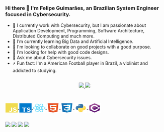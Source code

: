 ### Hi there 👋 I'm Felipe Guimarães, an Brazilian System Engineer focused in Cybersecurity.

- 🔭 I currently work with Cybersecurity, but I am passionate about Application Development, Programming, Software Architecture, Distributed Computing and much more.
- 🌱 I’m currently learning Big Data and Artificial Intelligence.
- 🚧 I'm looking to collaborate on good projects with a good purpose.
- 🤔 I’m looking for help with good code designs.
- 💬 Ask me about Cybersecurity issues.
- ⚡ Fun fact: I'm a American Football player in Brazil, a violinist and addicted to studying.

##

<div align="center">
  <a href="https://github.com/fegma59">
  <img height="180em" src="https://github-readme-stats.vercel.app/api?username=fegma59&show_icons=true&theme=dark&include_all_commits=true&count_private=true"/>
  <img height="180em" src="https://github-readme-stats.vercel.app/api/top-langs/?username=fegma59&layout=compact&langs_count=7&theme=dark"/>
</div>

##

<div style="display: inline_block"><br>
  <img align="center" alt="fegma-Js" height="30" width="40" src="https://raw.githubusercontent.com/devicons/devicon/master/icons/javascript/javascript-plain.svg">
  <img align="center" alt="fegma-Ts" height="30" width="40" src="https://raw.githubusercontent.com/devicons/devicon/master/icons/typescript/typescript-plain.svg">
  <img align="center" alt="fegma-React" height="30" width="40" src="https://raw.githubusercontent.com/devicons/devicon/master/icons/react/react-original.svg">
  <img align="center" alt="fegma-HTML" height="30" width="40" src="https://raw.githubusercontent.com/devicons/devicon/master/icons/html5/html5-original.svg">
  <img align="center" alt="fegma-CSS" height="30" width="40" src="https://raw.githubusercontent.com/devicons/devicon/master/icons/css3/css3-original.svg">
  <img align="center" alt="fegma-Python" height="30" width="40" src="https://raw.githubusercontent.com/devicons/devicon/master/icons/python/python-original.svg">
  <img align="center" alt="fegma-Csharp" height="30" width="40" src="https://raw.githubusercontent.com/devicons/devicon/master/icons/csharp/csharp-original.svg">
</div>

##

<div> 
  <a href="https://www.youtube.com/channel/UCGW2FL3fMvmM6XhVyJp4Y1g" target="_blank"><img src="https://img.shields.io/badge/YouTube-FF0000?style=for-the-badge&logo=youtube&logoColor=white" target="_blank"></a>
  <a href="https://instagram.com/felipeguimaraes.io" target="_blank"><img src="https://img.shields.io/badge/-Instagram-%23E4405F?style=for-the-badge&logo=instagram&logoColor=white" target="_blank"></a>
  <a href = "mailto:felipegatefy@gmail.com"><img src="https://img.shields.io/badge/-Gmail-%23333?style=for-the-badge&logo=gmail&logoColor=white" target="_blank"></a>
  <a href="https://www.linkedin.com/in/fgui" target="_blank"><img src="https://img.shields.io/badge/-LinkedIn-%230077B5?style=for-the-badge&logo=linkedin&logoColor=white" target="_blank"></a> 
</div>
